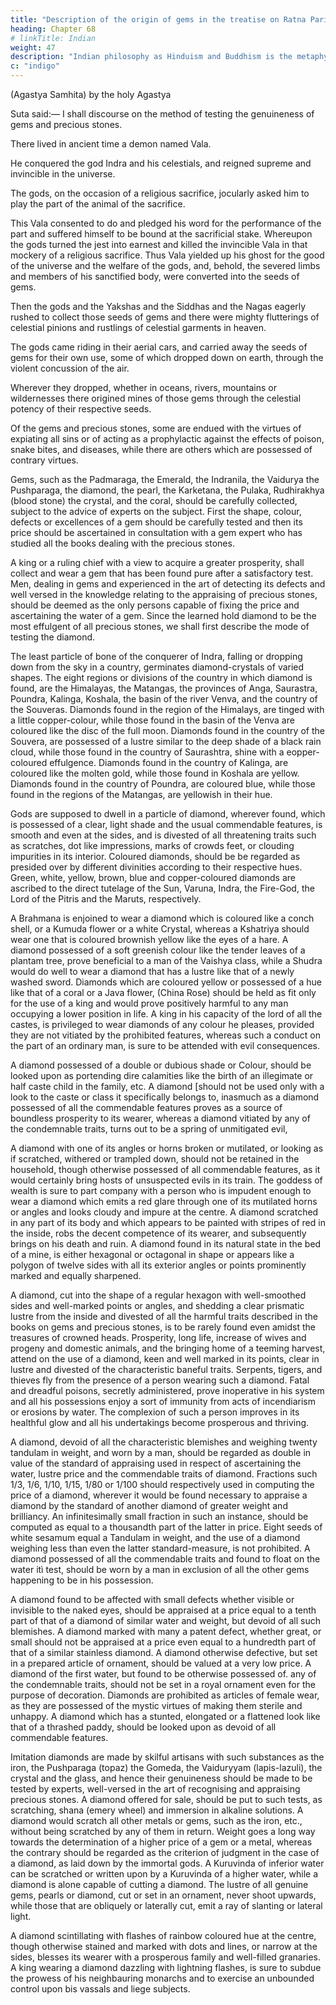 ```yaml
---
title: "Description of the origin of gems in the treatise on Ratna Pariksa (test of gems)"
heading: Chapter 68
# linkTitle: Indian
weight: 47
description: "Indian philosophy as Hinduism and Buddhism is the metaphysical foundation of Superphysics"
c: "indigo"
---
```




(Agastya Samhita) by the holy Agastya


Suta said:— I shall discourse on the method of testing the genuineness of gems and precious stones. 

There lived in ancient time a demon named Vala.

He conquered the god Indra and his celestials, and reigned supreme and invincible in the universe. 

The gods, on the occasion of a religious sacrifice, jocularly asked him to play the part of the animal of the sacrifice. 

This Vala consented to do and pledged his word for the performance of the part and suffered himself to be bound at the sacrificial stake. Whereupon the gods turned the jest into earnest and killed the invincible Vala in that mockery of a religious sacrifice. Thus Vala yielded up his ghost for the good of the universe and the welfare of the gods, and, behold, the severed limbs and members of his sanctified body, were converted into the seeds of gems.

Then the gods and the Yakshas and the Siddhas and the Nagas eagerly rushed to collect those seeds of gems and there were mighty flutterings of celestial pinions and rustlings of celestial garments in heaven. 

The gods came riding in their aerial cars, and carried away the seeds of gems for their own use, some of which dropped down on earth, through the violent concussion of the air. 

Wherever they dropped, whether in oceans, rivers, mountains or wildernesses there origined mines of those gems through the celestial potency of their respective seeds.


Of the gems and precious stones, some are endued with the virtues of expiating all sins or of acting as a prophylactic against the effects of poison, snake bites, and diseases, while there are others which are possessed of contrary virtues. 

Gems, such as the Padmaraga, the Emerald, the Indranila, the Vaidurya the Pushparaga, the diamond, the pearl, the Karketana, the Pulaka, Rudhirakhya (blood stone) the crystal, and the coral, should be carefully collected, subject to the advice of experts on the subject. First the shape, colour, defects or excellences of a gem should be carefully tested and then its price should be ascertained in consultation with a gem expert who has studied all the books dealing with the precious stones.


A king or a ruling chief with a view to acquire a greater prosperity, shall collect and wear a gem that has been found pure after a satisfactory test. Men, dealing in gems and experienced in the art of detecting its defects and well versed in the knowledge relating to the appraising of precious stones, should be deemed as the only persons capable of fixing the price and ascertaining the water of a gem. Since the learned hold diamond to be the most effulgent of all precious stones, we shall first describe the mode of testing the diamond.

The least particle of bone of the conquerer of Indra, falling or dropping down from the sky in a country, germinates diamond-crystals of varied shapes. The eight regions or divisions of the country in which diamond is found, are the Himalayas, the Matangas, the provinces of Anga, Saurastra, Poundra, Kalinga, Koshala, the basin of the river Venva, and the country of the Souveras. Diamonds found in the region of the Himalays, are tinged with a little copper-colour, while those found in the basin of the Venva are coloured like the disc of the full moon. Diamonds found in the country of the Souvera, are possessed of a lustre similar to the deep shade of a black rain cloud, while those found in the country of Saurashtra, shine with a eopper-coloured effulgence. Diamonds found in the country of Kalinga, are coloured like the molten gold, while those found in Koshala are yellow. Diamonds found in the country of Poundra, are coloured blue, while those found in the regions of the Matangas, are yellowish in their hue.

Gods are supposed to dwell in a particle of diamond, wherever found, which is possessed of a clear, light shade and the usual commendable features, is smooth and even at the sides, and is divested of all threatening traits such as scratches, dot like impressions, marks of crowds feet, or clouding impurities in its interior. Coloured diamonds, should be be regarded as presided over by different divinities according to their respective hues. Green, white, yellow, brown, blue and copper-coloured diamonds are ascribed to the direct tutelage of the Sun, Varuna, Indra, the Fire-God, the Lord of the Pitris and the Maruts, respectively.

A Brahmana is enjoined to wear a diamond which is coloured like a conch shell, or a Kumuda flower or a white Crystal, whereas a Kshatriya should wear one that is coloured brownish yellow like the eyes of a hare. A diamond possessed of a soft greenish colour like the tender leaves of a plantam tree, prove beneficial to a man of the Vaishya class, while a Shudra would do well to wear a diamond that has a lustre like that of a newly washed sword. Diamonds which are coloured yellow or possessed of a hue like that of a coral or a Java flower, (China Rose) should be held as fit only for the use of a king and would prove positively harmful to any man occupying a lower position in life. A king in his capacity of the lord of all the castes, is privileged to wear diamonds of any colour he pleases, provided they are not vitiated by the prohibited features, whereas such a conduct on the part of an ordinary man, is sure to be attended with evil consequences.

A diamond possessed of a double or dubious shade or Colour, should be looked upon as portending dire calamities like the birth of an illegimate or half caste child in the family, etc. A diamond [should not be used only with a look to the caste or class it specifically belongs to, inasmuch as a diamond possessed of all the commendable features proves as a source of boundless prosperity to its wearer, whereas a diamond vitiated by any of the condemnable traits, turns out to be a spring of unmitigated evil,

A diamond with one of its angles or horns broken or mutilated, or looking as if scratched, withered or trampled down, should not be retained in the household, though otherwise possessed of all commendable features, as it would certainly bring hosts of unsuspected evils in its train. The goddess of wealth is sure to part company with a person who is impudent enough to wear a diamond which emits a red glare through one of its mutilated horns or angles and looks cloudy and impure at the centre. A diamond scratched in any part of its body and which appears to be painted with stripes of red in the inside, robs the decent competence of its wearer, and subsequently brings on his death and ruin. A diamond found in its natural state in the bed of a mine, is either hexagonal or octagonal in shape or appears like a polygon of twelve sides with all its exterior angles or points prominently marked and equally sharpened.

A diamond, cut into the shape of a regular hexagon with well-smoothed sides and well-marked points or angles, and shedding a clear prismatic lustre from the inside and divested of all the harmful traits described in the books on gems and precious stones, is to be rarely found even amidst the treasures of crowned heads. Prosperity, long life, increase of wives and progeny and domestic animals, and the bringing home of a teeming harvest, attend on the use of a diamond, keen and well marked in its points, clear in lustre and divested of the characteristic baneful traits. Serpents, tigers, and thieves fly from the presence of a person wearing such a diamond. Fatal and dreadful poisons, secretly administered, prove inoperative in his system and all his possessions enjoy a sort of immunity from acts of incendiarism or erosions by water. The complexion of such a person improves in its healthful glow and all his undertakings become prosperous and thriving.

A diamond, devoid of all the characteristic blemishes and weighing twenty tandulam in weight, and worn by a man, should be regarded as double in value of the standard of appraising used in respect of ascertaining the water, lustre price and the commendable traits of diamond. Fractions such 1/3, 1/6, 1/10, 1/15, 1/80 or 1/100 should respectively used in computing the price of a diamond, wherever it would be found necessary to appraise a diamond by the standard of another diamond of greater weight and brilliancy. An infinitesimally small fraction in such an instance, should be computed as equal to a thousandth part of the latter in price. Eight seeds of white sesamum equal a Tandulam in weight, and the use of a diamond weighing less than even the latter standard-measure, is not prohibited. A diamond possessed of all the commendable traits and found to float on the water itì test, should be worn by a man in exclusion of all the other gems happening to be in his possession.

A diamond found to be affected with small defects whether visible or invisible to the naked eyes, should be appraised at a price equal to a tenth part of that of a diamond of similar water and weight, but devoid of all such blemishes. A diamond marked with many a patent defect, whether great, or small should not be appraised at a price even equal to a hundredth part of that of a similar stainless diamond. A diamond otherwise defective, but set in a prepared article of ornament, should be valued at a very low price. A diamond of the first water, but found to be otherwise possessed of. any of the condemnable traits, should not be set in a royal ornament even for the purpose of decoration. Diamonds are prohibited as articles of female wear, as they are possessed of the mystic virtues of making them sterile and unhappy. A diamond which has a stunted, elongated or a flattened look like that of a thrashed paddy, should be looked upon as devoid of all commendable features.

Imitation diamonds are made by skilful artisans with such substances as the iron, the Pushparaga (topaz) the Gomeda, the Vaiduryyam (lapis-lazuli), the crystal and the glass, and hence their genuineness should be made to be tested by experts, well-versed in the art of recognising and appraising precious stones. A diamond offered for sale, should be put to such tests, as scratching, shana (emery wheel) and immersion in alkaline solutions. A diamond would scratch all other metals or gems, such as the iron, etc., without being scratched by any of them in return. Weight goes a long way towards the determination of a higher price of a gem or a metal, whereas the contrary should be regarded as the criterion of judgment in the case of a diamond, as laid down by the immortal gods. A Kuruvinda of inferior water can be scratched or written upon by a Kuruvinda of a higher water, while a diamond is alone capable of cutting a diamond. The lustre of all genuine gems, pearls or diamond, cut or set in an ornament, never shoot upwards, while those that are obliquely or laterally cut, emit a ray of slanting or lateral light.

A diamond scintillating with flashes of rainbow coloured hue at the centre, though otherwise stained and marked with dots and lines, or narrow at the sides, blesses its wearer with a prosperous family and well-filled granaries. A king wearing a diamond dazzling with lightning flashes, is sure to subdue the prowess of his neighbauring monarchs and to exercise an unbounded control upon bis vassals and liege subjects.
